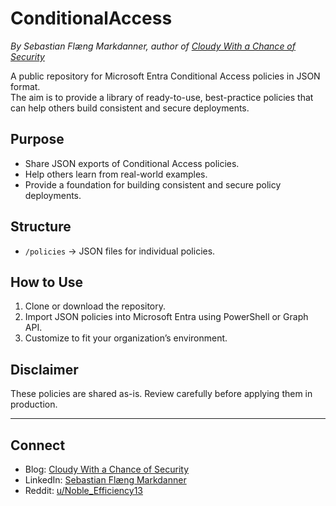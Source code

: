 # ConditionalAccess

_By Sebastian Flæng Markdanner, author of [Cloudy With a Chance of Security](https://chanceofsecurity.com)_  

A public repository for Microsoft Entra Conditional Access policies in JSON format.  
The aim is to provide a library of ready-to-use, best-practice policies that can help others build consistent and secure deployments.

## Purpose
- Share JSON exports of Conditional Access policies.
- Help others learn from real-world examples.
- Provide a foundation for building consistent and secure policy deployments.

## Structure
- `/policies` → JSON files for individual policies.

## How to Use
1. Clone or download the repository.
2. Import JSON policies into Microsoft Entra using PowerShell or Graph API.
3. Customize to fit your organization’s environment.

## Disclaimer
These policies are shared as-is. Review carefully before applying them in production.

---

## Connect
- Blog: [Cloudy With a Chance of Security](https://chanceofsecurity.com)  
- LinkedIn: [Sebastian Flæng Markdanner](https://www.linkedin.com/in/sebastian-markdanner/)  
- Reddit: [u/Noble_Efficiency13](https://www.reddit.com/user/Noble_Efficiency13/)  

